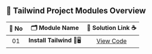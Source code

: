 ## 🧩 Tailwind Project Modules Overview

| 🔢 **No** | 🗂️ **Module Name**                | 🔗 **Solution Link** ☕ |
|:--------:|:----------------------------------:|:----------------------:|
| 01       | **Install Tailwind** 🎨🖥️                  | [View Code](https://github.com/Sangram03/Hackthons-Ideas-used/blob/main/Frontend/Tailwind/TailwindCSS.md) |

